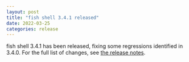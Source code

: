 ```yaml
---
layout: post
title: "fish shell 3.4.1 released"
date: 2022-03-25
categories: release
---
```


fish shell 3.4.1 has been released, fixing some regressions identified in 3.4.0. For the full list of changes, see <a href="https://fishshell.com/docs/3.4/relnotes.html">the release notes</a>.
